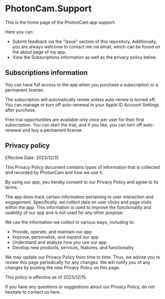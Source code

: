 # PhotonCam.Support

This is the home page of the PhotonCam app support.

Here you can:
- Submit feedback via the "issue" section of this repository. Additionally, you are always welcome to contact me via email, which can be found on the about page of my app.
- View the Subscriptions information as well as the privacy policy below.

## Subscriptions information

You can have full access to the app when you purchase a subscription or a permanent license.

The subscription will automatically renew unless auto-renew is turned off. You can manage or turn off auto-renewal in your Apple ID Account Settings after purchase.

Free trial opportunities are available only once per user for their first subscription. You can start the trial, and if you like, you can turn off auto-renewal and buy a permanent license.

## Privacy policy

Effective Date: 2023/12/15

This Privacy Policy document contains types of information that is collected and recorded by PhotonCam and how we use it.

By using our app, you hereby consent to our Privacy Policy and agree to its terms.

The app does track certain information pertaining to user interaction and engagement. Specifically, we collect data on user clicks and page visits within the app. This information is used to improve the functionality and usability of our app and is not used for any other purpose.

We use the information we collect in various ways, including to:

- Provide, operate, and maintain our app
- Improve, personalize, and expand our app
- Understand and analyze how you use our app
- Develop new products, services, features, and functionality

We may update our Privacy Policy from time to time. Thus, we advise you to review this page periodically for any changes. We will notify you of any changes by posting the new Privacy Policy on this page.

This policy is effective as of 2023/12/15.

If you have any questions or suggestions about our Privacy Policy, do not hesitate to contact us here..
